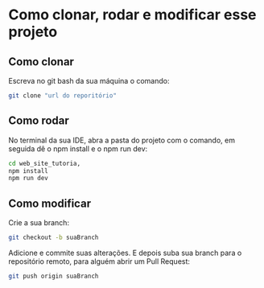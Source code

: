 # Como clonar, rodar e modificar esse projeto

## Como clonar

Escreva no git bash da sua máquina o comando:
```bash 
git clone "url do reporitório" 

```

## Como rodar
No terminal da sua IDE, abra a pasta do projeto com o comando, em seguida dê o npm install e o npm run dev:
```sh
cd web_site_tutoria,
npm install
npm run dev

```
## Como modificar
Crie a sua branch:
```bash
git checkout -b suaBranch
```
Adicione e commite suas alterações.
E depois suba sua branch para o repositório remoto, para alguém abrir um Pull Request:
```bash
git push origin suaBranch
```